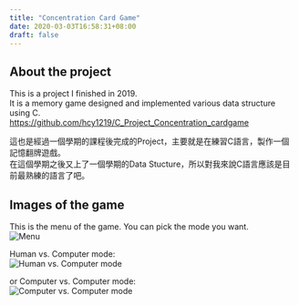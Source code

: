 ```yaml
---
title: "Concentration Card Game"
date: 2020-03-03T16:58:31+08:00
draft: false
---
```

## About the project

This is a project I finished in 2019.   
It is a memory game designed and implemented various data structure using C.  
<https://github.com/hcy1219/C_Project_Concentration_cardgame>  

這也是經過一個學期的課程後完成的Project，主要就是在練習C語言，製作一個記憶翻牌遊戲。  
在這個學期之後又上了一個學期的Data Stucture，所以對我來說C語言應該是目前最熟練的語言了吧。  


## Images of the game
  
This is the menu of the game. You can pick the mode you want.    
![Menu](/images/Project_img/Menu.jpg) 

Human vs. Computer mode:  
![Human vs. Computer mode](/images/Project_img/HumCom_PlipSuc.jpg)    
  
or Computer vs. Computer mode:  
![Computer vs. Computer mode](/images/Project_img/ComCom.jpg)  






